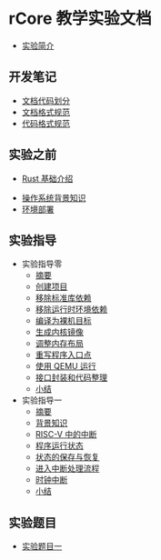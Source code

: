 # rCore 教学实验文档

* [实验简介](README.md)

## 开发笔记
* [文档代码划分](docs/format/partition.md)
* [文档格式规范](docs/format/doc.md)
* [代码格式规范](docs/format/code.md)

## 实验之前
<!-- TODO -->
* [Rust 基础介绍](docs/pre-lab/rust.md) 
<!-- TODO -->
* [操作系统背景知识](docs/pre-lab/os.md)
* [环境部署](docs/pre-lab/env.md)

## 实验指导
* 实验指导零
  * [摘要](docs/lab-0/guide/intro.md)
  * [创建项目](docs/lab-0/guide/part-1.md)
  * [移除标准库依赖](docs/lab-0/guide/part-2.md)
  * [移除运行时环境依赖](docs/lab-0/guide/part-3.md)
  * [编译为裸机目标](docs/lab-0/guide/part-4.md)
  * [生成内核镜像](docs/lab-0/guide/part-5.md)
  * [调整内存布局](docs/lab-0/guide/part-6.md)
  * [重写程序入口点](docs/lab-0/guide/part-7.md)
  * [使用 QEMU 运行](docs/lab-0/guide/part-8.md)
  * [接口封装和代码整理](docs/lab-0/guide/part-9.md)
  * [小结](docs/lab-0/guide/summary.md)
* 实验指导一
  * [摘要](docs/lab-1/guide/intro.md)
  * [背景知识](docs/lab-1/guide/part-1.md)
  * [RISC-V 中的中断](docs/lab-1/guide/part-2.md)
  * [程序运行状态](docs/lab-1/guide/part-3.md)
  * [状态的保存与恢复](docs/lab-1/guide/part-4.md)
  * [进入中断处理流程](docs/lab-1/guide/part-5.md)
  * [时钟中断](docs/lab-1/guide/part-6.md)
  * [小结](docs/lab-1/guide/summary.md)

## 实验题目
* [实验题目一](docs/lab-1/exercise/intro.md)
